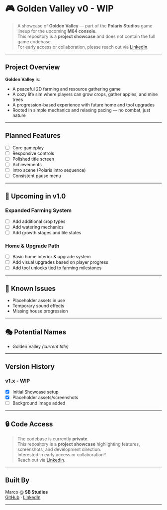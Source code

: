 # 🎮 Golden Valley v0 - WIP

> A showcase of **Golden Valley** — part of the **Polaris Studios** game lineup for the upcoming **M64 console**.  
> This repository is a **project showcase** and does not contain the full game codebase.  
> For early access or collaboration, please reach out via [LinkedIn](https://www.linkedin.com/in/marco-a-gonzalez99).

---

## Project Overview

**Golden Valley** is:

- A peaceful 2D farming and resource gathering game  
- A cozy life sim where players can grow crops, gather apples, and mine trees  
- A progression-based experience with future home and tool upgrades  
- Rooted in simple mechanics and relaxing pacing — no combat, just nature

---

## Planned Features

- [ ] Core gameplay
- [ ] Responsive controls
- [ ] Polished title screen
- [ ] Achievements
- [ ] Intro scene (Polaris intro sequence)
- [ ] Consistent pause menu

---

## 🚀 Upcoming in v1.0

### Expanded Farming System
- [ ] Add additional crop types  
- [ ] Add watering mechanics  
- [ ] Add growth stages and tile states

### Home & Upgrade Path
- [ ] Basic home interior & upgrade system  
- [ ] Add visual upgrades based on player progress  
- [ ] Add tool unlocks tied to farming milestones

---

## 🐞 Known Issues

- Placeholder assets in use  
- Temporary sound effects  
- Missing house progression  

---

## 🎭 Potential Names

- Golden Valley *(current title)*  

---

## Version History

### v1.x - WIP
- [x] Initial Showcase setup  
- [x] Placeholder assets/screenshots  
- [ ] Background image added

---

## 🔒 Code Access

> The codebase is currently **private**.  
> This repository is a **project showcase** highlighting features, screenshots, and development direction.  
> Interested in early access or collaboration?  
> Reach out via [LinkedIn](https://www.linkedin.com/in/marco-a-gonzalez99).

---

## Built By

Marco @ **SB Studios**  
[GitHub](https://github.com/marcogonzalez99) · [LinkedIn](https://www.linkedin.com/in/marco-a-gonzalez99)

---
